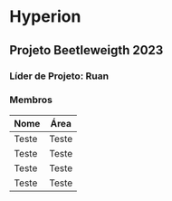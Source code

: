 # Hyperion

## Projeto Beetleweigth 2023

### Líder de Projeto: Ruan

### Membros
Nome  | Área
--------- | ----------
 Teste | Teste
 Teste | Teste
 Teste | Teste
 Teste | Teste
